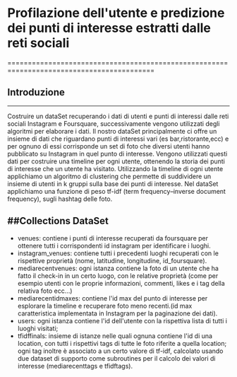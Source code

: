 # Profilazione dell'utente e predizione dei punti di interesse estratti dalle reti sociali
==========================================================================================

## Introduzione
---------------
Costruire un dataSet recuperando i dati di utenti e punti di interessi dalle reti sociali Instagram e Foursquare, successivamente vengono utilizzati degli algoritmi per elaborare i dati. Il nostro dataSet principalmente ci offre un insieme di dati che riguardano punti di interessi vari (es bar,ristorante,ecc) e per ognuno di essi corrisponde un set di foto che diversi utenti hanno pubblicato su Instagram in quel punto di interesse. Vengono utilizzati questi dati per costruire una timeline per ogni utente, ottenendo la storia dei punti di interesse che un utente ha visitato. Utilizzando la timeline di ogni utente applichiamo un algoritmo di clustering che permette di suddividere un insieme di utenti in k gruppi sulla base dei punti di interesse.
Nel dataSet applichiamo una  funzione di peso tf-idf (term frequency–inverse document frequency), sugli hashtag delle foto.

##Collections DataSet
-----------------------
* venues:  contiene i punti di interesse recuperati da foursquare per ottenere tutti i corrispondenti id instagram per identificare i luoghi.
* instagram_venues: contiene tutti i precedenti luoghi recuperati con le rispettive proprietà (nome, latitudine, longitudine, id_foursquare).
* mediarecentvenues: ogni istanza contiene la foto di un utente che ha fatto il check-in in un certo luogo, con le relative proprietà (come per esempio utenti con le proprie informazioni, commenti,  likes e i tag della relativa foto ecc…)
* mediarecentidmaxes: contiene l'id max del punto di interesse per esplorare la timeline e recuperare foto meno recenti.(id max caratteristica implementata in Instagram per la paginazione dei dati).
* users: ogni istanza contiene l'id dell'utente con la rispettiva lista di tutti i luoghi visitati;
* tfidffinals: insieme di istanze nelle quali ognuna contiene l'id di una location, con tutti i rispettivi tags di tutte le foto riferite a quella location; ogni tag inoltre è associato a un certo valore di tf-idf, calcolato usando due dataset di supporto come subroutines per il calcolo dei valori di interesse (mediarecenttags e tfidftags).
